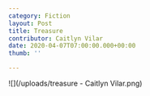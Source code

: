 ```yaml
---
category: Fiction
layout: Post
title: Treasure
contributor: Caitlyn Vilar
date: 2020-04-07T07:00:00.000+00:00
thumb: ''

---
```

![](/uploads/treasure - Caitlyn Vilar.png)